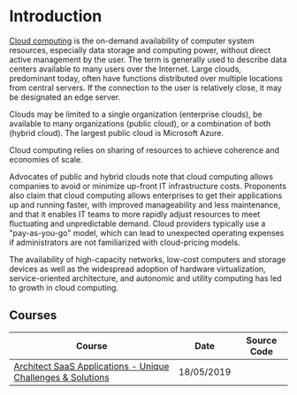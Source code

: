 # Introduction

[Cloud computing](https://en.wikipedia.org/wiki/Cloud_computing) is the on-demand availability of computer system resources, especially data storage and computing power, without direct active management by the user. The term is generally used to describe data centers available to many users over the Internet. Large clouds, predominant today, often have functions distributed over multiple locations from central servers. If the connection to the user is relatively close, it may be designated an edge server.

Clouds may be limited to a single organization (enterprise clouds), be available to many organizations (public cloud), or a combination of both (hybrid cloud). The largest public cloud is Microsoft Azure.

Cloud computing relies on sharing of resources to achieve coherence and economies of scale.

Advocates of public and hybrid clouds note that cloud computing allows companies to avoid or minimize up-front IT infrastructure costs. Proponents also claim that cloud computing allows enterprises to get their applications up and running faster, with improved manageability and less maintenance, and that it enables IT teams to more rapidly adjust resources to meet fluctuating and unpredictable demand. Cloud providers typically use a "pay-as-you-go" model, which can lead to unexpected operating expenses if administrators are not familiarized with cloud-pricing models.

The availability of high-capacity networks, low-cost computers and storage devices as well as the widespread adoption of hardware virtualization, service-oriented architecture, and autonomic and utility computing has led to growth in cloud computing.

## Courses

| Course                                                                                                                                 | Date       | Source Code |
| -------------------------------------------------------------------------------------------------------------------------------------- | ---------- | ----------- |
| [Architect SaaS Applications - Unique Challenges & Solutions](/other/cloud-architect-saas-applications-unique-challenges-solutions.md) | 18/05/2019 |             |
